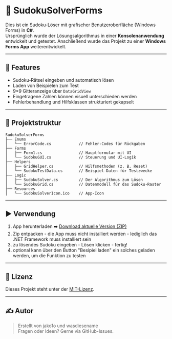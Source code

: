 # 🧩 SudokuSolverForms

Dies ist ein Sudoku-Löser mit grafischer Benutzeroberfläche (Windows Forms) in **C#**.  
Ursprünglich wurde der Lösungsalgorithmus in einer **Konsolenanwendung** entwickelt und getestet. Anschließend wurde das Projekt zu einer **Windows Forms App** weiterentwickelt.

---

## 🔧 Features

- Sudoku-Rätsel eingeben und automatisch lösen
- Laden von Beispielen zum Test
- 9×9 Gitteranzeige über `DataGridView`
- Eingetragene Zahlen können visuell unterschieden werden
- Fehlerbehandlung und Hilfsklassen strukturiert gekapselt

---

## 📁 Projektstruktur

```
SudokuSolverForms
├── Enums
│   └── ErrorCode.cs            // Fehler-Codes für Rückgaben
├── Forms
│   ├── Form1.cs                // Hauptformular mit UI
│   └── SudokuGUI.cs            // Steuerung und UI-Logik
├── Helpers
│   ├── GridHelper.cs           // Hilfsmethoden (z. B. Reset)
│   └── SudokuTestData.cs       // Beispiel-Daten für Testzwecke
├── Logic
│   ├── SudokuSolver.cs         // Der Algorithmus zum Lösen
│   └── SudokuGrid.cs           // Datenmodell für das Sudoku-Raster
├── Resources
│   └── SudokuSolverIcon.ico    // App-Icon
```

---

## ▶️ Verwendung

1. App herunterladen ➡️ [Download aktuelle Version (ZIP)](https://github.com/jako1o/SudokuSolver/releases/latest)
2. Zip entpacken - die App muss nicht installiert werden - lediglich das .NET Framework muss installiert sein
3. zu lösendes Sudoku eingeben - Lösen klicken - fertig!
4. optional kann über den Button "Besipiel laden" ein solches geladen werden, um die Funktion zu testen


---

## 📃 Lizenz

Dieses Projekt steht unter der [MIT-Lizenz](LICENSE).

---

## ✍️ Autor

> Erstellt von jako1o und wasdiesename  
> Fragen oder Ideen? Gerne via GitHub-Issues.

